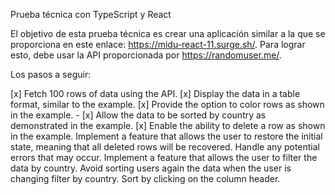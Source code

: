 Prueba técnica con TypeScript y React

El objetivo de esta prueba técnica es crear una aplicación similar a la que se proporciona en este enlace: https://midu-react-11.surge.sh/. Para lograr esto, debe usar la API proporcionada por https://randomuser.me/.

Los pasos a seguir:

 [x] Fetch 100 rows of data using the API.
 [x] Display the data in a table format, similar to the example.
 [x] Provide the option to color rows as shown in the example. - [x] Allow the data to be sorted by country as demonstrated in the example.
 [x] Enable the ability to delete a row as shown in the example.
 Implement a feature that allows the user to restore the initial state, meaning that all deleted rows will be recovered.
 Handle any potential errors that may occur.
 Implement a feature that allows the user to filter the data by country.
 Avoid sorting users again the data when the user is changing filter by country.
 Sort by clicking on the column header.